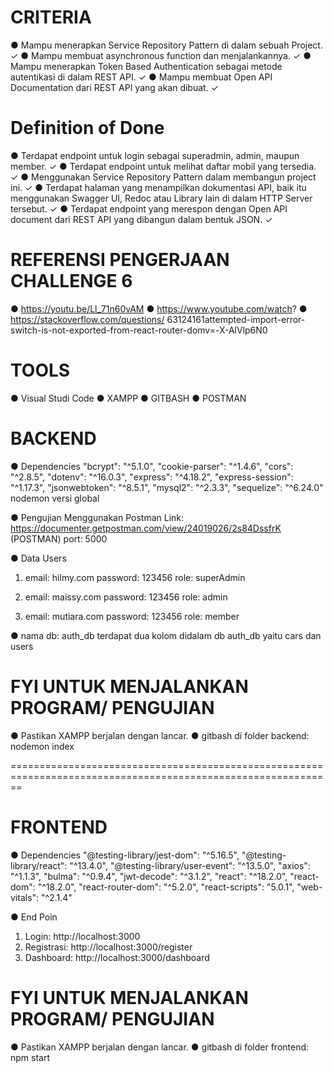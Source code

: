 
# CRITERIA
● Mampu menerapkan Service Repository Pattern di dalam sebuah Project. ✓
● Mampu membuat asynchronous function dan menjalankannya. ✓
● Mampu menerapkan Token Based Authentication sebagai metode autentikasi di dalam REST API. ✓
● Mampu membuat Open API Documentation dari REST API yang akan dibuat. ✓

# Definition of Done
● Terdapat endpoint untuk login sebagai superadmin, admin, maupun member. ✓
● Terdapat endpoint untuk melihat daftar mobil yang tersedia. ✓
● Menggunakan Service Repository Pattern dalam membangun project ini. ✓
● Terdapat halaman yang menampilkan dokumentasi API, baik itu menggunakan Swagger UI, Redoc atau Library lain di dalam HTTP Server tersebut. ✓
● Terdapat endpoint yang merespon dengan Open API document dari REST API yang dibangun dalam bentuk JSON. ✓

# REFERENSI PENGERJAAN CHALLENGE 6
● https://youtu.be/Ll_71n60vAM
● https://www.youtube.com/watch?
● https://stackoverflow.com/questions/  63124161attempted-import-error-switch-is-not-exported-from-react-router-domv=-X-AlVlp6N0

# TOOLS
● Visual Studi Code
● XAMPP
● GITBASH
● POSTMAN

# BACKEND
● Dependencies
"bcrypt": "^5.1.0",
"cookie-parser": "^1.4.6",
"cors": "^2.8.5",
"dotenv": "^16.0.3",
"express": "^4.18.2",
"express-session": "^1.17.3",
"jsonwebtoken": "^8.5.1",
"mysql2": "^2.3.3",
"sequelize": "^6.24.0"
nodemon versi global

● Pengujian Menggunakan Postman
Link: https://documenter.getpostman.com/view/24019026/2s84DssfrK (POSTMAN) port: 5000

● Data Users
1. email: hilmy.com
password: 123456
role: superAdmin

2. email: maissy.com
password: 123456
role: admin

3. email: mutiara.com
password: 123456
role: member

● nama db: auth_db
terdapat dua kolom didalam db auth_db yaitu cars dan users

# FYI UNTUK MENJALANKAN PROGRAM/ PENGUJIAN
● Pastikan XAMPP berjalan dengan lancar.
● gitbash di folder backend: nodemon index

 ==============================================================================================================

# FRONTEND
● Dependencies
"@testing-library/jest-dom": "^5.16.5",
"@testing-library/react": "^13.4.0",
"@testing-library/user-event": "^13.5.0",
"axios": "^1.1.3",
"bulma": "^0.9.4",
"jwt-decode": "^3.1.2",
"react": "^18.2.0",
"react-dom": "^18.2.0",
"react-router-dom": "^5.2.0",
"react-scripts": "5.0.1",
"web-vitals": "^2.1.4"

● End Poin
1. Login: http://localhost:3000
2. Registrasi: http://localhost:3000/register
3. Dashboard: http://localhost:3000/dashboard

# FYI UNTUK MENJALANKAN PROGRAM/ PENGUJIAN
● Pastikan XAMPP berjalan dengan lancar.
● gitbash di folder frontend: npm start